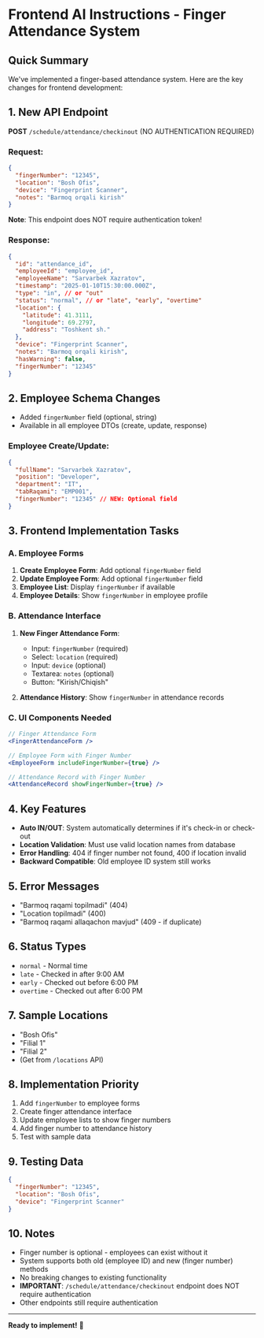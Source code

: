 # Frontend AI Instructions - Finger Attendance System

## Quick Summary

We've implemented a finger-based attendance system. Here are the key changes for frontend development:

## 1. New API Endpoint

**POST** `/schedule/attendance/checkinout` (NO AUTHENTICATION REQUIRED)

### Request:

```json
{
  "fingerNumber": "12345",
  "location": "Bosh Ofis",
  "device": "Fingerprint Scanner",
  "notes": "Barmoq orqali kirish"
}
```

**Note**: This endpoint does NOT require authentication token!

### Response:

```json
{
  "id": "attendance_id",
  "employeeId": "employee_id",
  "employeeName": "Sarvarbek Xazratov",
  "timestamp": "2025-01-10T15:30:00.000Z",
  "type": "in", // or "out"
  "status": "normal", // or "late", "early", "overtime"
  "location": {
    "latitude": 41.3111,
    "longitude": 69.2797,
    "address": "Toshkent sh."
  },
  "device": "Fingerprint Scanner",
  "notes": "Barmoq orqali kirish",
  "hasWarning": false,
  "fingerNumber": "12345"
}
```

## 2. Employee Schema Changes

- Added `fingerNumber` field (optional, string)
- Available in all employee DTOs (create, update, response)

### Employee Create/Update:

```json
{
  "fullName": "Sarvarbek Xazratov",
  "position": "Developer",
  "department": "IT",
  "tabRaqami": "EMP001",
  "fingerNumber": "12345" // NEW: Optional field
}
```

## 3. Frontend Implementation Tasks

### A. Employee Forms

1. **Create Employee Form**: Add optional `fingerNumber` field
2. **Update Employee Form**: Add optional `fingerNumber` field
3. **Employee List**: Display `fingerNumber` if available
4. **Employee Details**: Show `fingerNumber` in employee profile

### B. Attendance Interface

1. **New Finger Attendance Form**:
   - Input: `fingerNumber` (required)
   - Select: `location` (required)
   - Input: `device` (optional)
   - Textarea: `notes` (optional)
   - Button: "Kirish/Chiqish"

2. **Attendance History**: Show `fingerNumber` in attendance records

### C. UI Components Needed

```jsx
// Finger Attendance Form
<FingerAttendanceForm />

// Employee Form with Finger Number
<EmployeeForm includeFingerNumber={true} />

// Attendance Record with Finger Number
<AttendanceRecord showFingerNumber={true} />
```

## 4. Key Features

- **Auto IN/OUT**: System automatically determines if it's check-in or check-out
- **Location Validation**: Must use valid location names from database
- **Error Handling**: 404 if finger number not found, 400 if location invalid
- **Backward Compatible**: Old employee ID system still works

## 5. Error Messages

- "Barmoq raqami topilmadi" (404)
- "Location topilmadi" (400)
- "Barmoq raqami allaqachon mavjud" (409 - if duplicate)

## 6. Status Types

- `normal` - Normal time
- `late` - Checked in after 9:00 AM
- `early` - Checked out before 6:00 PM
- `overtime` - Checked out after 6:00 PM

## 7. Sample Locations

- "Bosh Ofis"
- "Filial 1"
- "Filial 2"
- (Get from `/locations` API)

## 8. Implementation Priority

1. Add `fingerNumber` to employee forms
2. Create finger attendance interface
3. Update employee lists to show finger numbers
4. Add finger number to attendance history
5. Test with sample data

## 9. Testing Data

```json
{
  "fingerNumber": "12345",
  "location": "Bosh Ofis",
  "device": "Fingerprint Scanner"
}
```

## 10. Notes

- Finger number is optional - employees can exist without it
- System supports both old (employee ID) and new (finger number) methods
- No breaking changes to existing functionality
- **IMPORTANT**: `/schedule/attendance/checkinout` endpoint does NOT require authentication
- Other endpoints still require authentication

---

**Ready to implement!** 🚀
